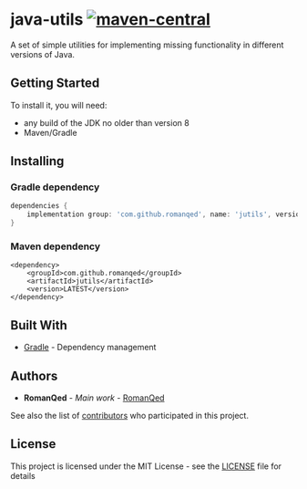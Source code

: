 # java-utils [![maven-central](https://img.shields.io/maven-central/v/com.github.romanqed/jutils?color=blue)](https://repo1.maven.org/maven2/com/github/romanqed/jutils/)

A set of simple utilities for implementing missing functionality in different versions of Java.

## Getting Started

To install it, you will need:

* any build of the JDK no older than version 8
* Maven/Gradle

## Installing

### Gradle dependency

```Groovy
dependencies {
    implementation group: 'com.github.romanqed', name: 'jutils', version: 'LATEST'
}
```

### Maven dependency

```
<dependency>
    <groupId>com.github.romanqed</groupId>
    <artifactId>jutils</artifactId>
    <version>LATEST</version>
</dependency>
```

## Built With

* [Gradle](https://gradle.org) - Dependency management

## Authors
* **RomanQed** - *Main work* - [RomanQed](https://github.com/RomanQed)

See also the list of [contributors](https://github.com/RomanQed/java-utils/contributors)
who participated in this project.

## License

This project is licensed under the MIT License - see the [LICENSE](LICENSE) file for details
